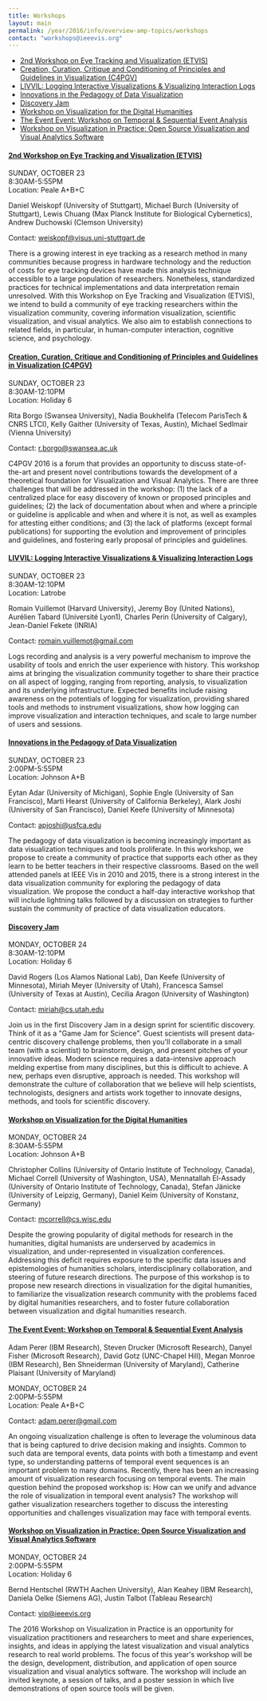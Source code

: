 ```yaml
---
title: Workshops
layout: main
permalink: /year/2016/info/overview-amp-topics/workshops
contact: "workshops@ieeevis.org"
---
```


* [2nd Workshop on Eye Tracking and Visualization (ETVIS)](#etvis)
* [Creation, Curation, Critique and Conditioning of Principles and Guidelines in Visualization (C4PGV)](#c4pgv)
* [LIVVIL: Logging Interactive Visualizations & Visualizing Interaction Logs](#livvil)
* [Innovations in the Pedagogy of Data Visualization](#pedagogy)
* [Discovery Jam](#discoveryjam)
* [Workshop on Visualization for the Digital Humanities](#vis4dh)
* [The Event Event: Workshop on Temporal & Sequential Event Analysis](#eventevent)
* [Workshop on Visualization in Practice: Open Source Visualization and Visual Analytics Software](#vip)

#### <a name="etvis"></a>[2nd Workshop on Eye Tracking and Visualization (ETVIS)](http://www.vis.uni-stuttgart.de/etvis/)

SUNDAY, OCTOBER 23  
8:30AM-5:55PM  
Location: Peale A+B+C

Daniel Weiskopf (University of Stuttgart), Michael Burch (University of Stuttgart), Lewis Chuang (Max Planck Institute for Biological Cybernetics), Andrew Duchowski (Clemson University)

Contact: weiskopf@visus.uni-stuttgart.de

There is a growing interest in eye tracking as a research method in many communities because progress in hardware technology and the reduction of costs for eye tracking devices have made this analysis technique accessible to a large population of researchers. Nonetheless, standardized practices for technical implementations and data interpretation remain unresolved. With this Workshop on Eye Tracking and Visualization (ETVIS), we intend to build a community of eye tracking researchers within the visualization community, covering information visualization, scientific visualization, and visual analytics. We also aim to establish connections to related fields, in particular, in human-computer interaction, cognitive science, and psychology.

#### <a name="c4pgv"></a>[Creation, Curation, Critique and Conditioning of Principles and Guidelines in Visualization (C4PGV)](http://c4pgv.swansea.ac.uk/)

SUNDAY, OCTOBER 23  
8:30AM-12:10PM  
Location: Holiday 6

Rita Borgo (Swansea University), Nadia Boukhelifa (Telecom ParisTech & CNRS LTCI), Kelly Gaither (University of Texas, Austin), Michael Sedlmair (Vienna University)

Contact: r.borgo@swansea.ac.uk

C4PGV 2016 is a forum that provides an opportunity to discuss state-of-the-art and present novel contributions towards the development of a theoretical foundation for Visualization and Visual Analytics. There are three challenges that will be addressed in the workshop: (1) the lack of a centralized place for easy discovery of known or proposed principles and guidelines; (2) the lack of documentation about when and where a principle or guideline is applicable and when and where it is not, as well as examples for attesting either conditions; and (3) the lack of platforms (except formal publications) for supporting the evolution and improvement of principles and guidelines, and fostering early proposal of principles and guidelines.

#### <a name="livvil"></a>[LIVVIL: Logging Interactive Visualizations & Visualizing Interaction Logs](http://livvil.github.io/workshop/)

SUNDAY, OCTOBER 23  
8:30AM-12:10PM  
Location: Latrobe

Romain Vuillemot (Harvard University), Jeremy Boy (United Nations), Aurélien Tabard (Université Lyon1), Charles Perin (University of Calgary), Jean-Daniel Fekete (INRIA)

Contact: romain.vuillemot@gmail.com

Logs recording and analysis is a very powerful mechanism to improve the usability of tools and enrich the user experience with history. This workshop aims at bringing the visualization community together to share their practice on all aspect of logging, ranging from reporting, analysis, to visualization and its underlying infrastructure. Expected benefits include raising awareness on the potentials of logging for visualization, providing shared tools and methods to instrument visualizations, show how logging can improve visualization and interaction techniques, and scale to large number of users and sessions.

#### <a name="pedagogy"></a>[Innovations in the Pedagogy of Data Visualization](http://vgl.cs.usfca.edu/pdvw/2016/)

SUNDAY, OCTOBER 23  
2:00PM-5:55PM  
Location: Johnson A+B

Eytan Adar (University of Michigan), Sophie Engle (University of San Francisco), Marti Hearst (University of California Berkeley), Alark Joshi (University of San Francisco), Daniel Keefe (University of Minnesota)

Contact: apjoshi@usfca.edu

The pedagogy of data visualization is becoming increasingly important as data visualization techniques and tools proliferate. In this workshop, we propose to create a community of practice that supports each other as they learn to be better teachers in their respective classrooms. Based on the well attended panels at IEEE Vis in 2010 and 2015, there is a strong interest in the data visualization community for exploring the pedagogy of data visualization. We propose the conduct a half-day interactive workshop that will include lightning talks followed by a discussion on strategies to further sustain the community of practice of data visualization educators.

#### <a name="discoveryjam"></a>[Discovery Jam](http://www.discoveryjam.com)

MONDAY, OCTOBER 24  
8:30AM-12:10PM  
Location: Holiday 6

David Rogers (Los Alamos National Lab), Dan Keefe (University of Minnesota), Miriah Meyer (University of Utah), Francesca Samsel (University of Texas at Austin), Cecilia Aragon (University of Washington)

Contact: miriah@cs.utah.edu

Join us in the first Discovery Jam in a design sprint for scientific discovery. Think of it as a "Game Jam for Science". Guest scientists will present data-centric discovery challenge problems, then you'll collaborate in a small team (with a scientist) to brainstorm, design, and present pitches of your innovative ideas. Modern science requires a data-intensive approach melding expertise from many disciplines, but this is difficult to achieve. A new, perhaps even disruptive, approach is needed. This workshop will demonstrate the culture of collaboration that we believe will help scientists, technologists, designers and artists work together to innovate designs, methods, and tools for scientific discovery.

#### <a name="vis4dh"></a>[Workshop on Visualization for the Digital Humanities](http://vis4dh.com)

MONDAY, OCTOBER 24  
8:30AM-5:55PM  
Location: Johnson A+B

Christopher Collins (University of Ontario Institute of Technology, Canada), Michael Correll (University of Washington, USA), Mennatallah El-Assady (University of Ontario Institute of Technology, Canada), Stefan Jänicke (University of Leipzig, Germany), Daniel Keim (University of Konstanz, Germany)

Contact: mcorrell@cs.wisc.edu

Despite the growing popularity of digital methods for research in the humanities, digital humanists are underserved by academics in visualization, and under-represented in visualization conferences. Addressing this deficit requires exposure to the specific data issues and epistemologies of humanities scholars, interdisciplinary collaboration, and steering of future research directions. The purpose of this workshop is to propose new research directions in visualization for the digital humanities, to familiarize the visualization research community with the problems faced by digital humanities researchers, and to foster future collaboration between visualization and digital humanities research.

#### <a name="eventevent"></a>[The Event Event: Workshop on Temporal & Sequential Event Analysis](http://eventevent.github.io/)

Adam Perer (IBM Research), Steven Drucker (Microsoft Research), Danyel Fisher (Microsoft Research), David Gotz (UNC-Chapel Hill), Megan Monroe (IBM Research), Ben Shneiderman (University of Maryland), Catherine Plaisant (University of Maryland)

MONDAY, OCTOBER 24  
2:00PM-5:55PM  
Location: Peale A+B+C

Contact: adam.perer@gmail.com

An ongoing visualization challenge is often to leverage the voluminous data that is being captured to drive decision making and insights. Common to such data are temporal events, data points with both a timestamp and event type, so understanding patterns of temporal event sequences is an important problem to many domains.  Recently, there has been an increasing amount of visualization research focusing on temporal events.  The main question behind the proposed workshop is: How can we unify and advance the role of visualization in temporal event analysis? The workshop will gather visualization researchers together to discuss the interesting opportunities and challenges visualization may face with temporal events.

#### <a name="vip"></a>[Workshop on Visualization in Practice: Open Source Visualization and Visual Analytics Software](http://visinpractice.org/)

MONDAY, OCTOBER 24  
2:00PM-5:55PM  
Location: Holiday 6

Bernd Hentschel (RWTH Aachen University), Alan Keahey (IBM Research), Daniela Oelke (Siemens AG), Justin Talbot (Tableau Research)

Contact: vip@ieeevis.org

The 2016 Workshop on Visualization in Practice is an opportunity for visualization practitioners and researchers to meet and share experiences, insights, and ideas in applying the latest visualization and visual analytics research to real world problems. The focus of this year's workshop will be the design, development, distribution, and application of open source visualization and visual analytics software. The workshop will include an invited keynote, a session of talks, and a poster session in which live demonstrations of open source tools will be given.


